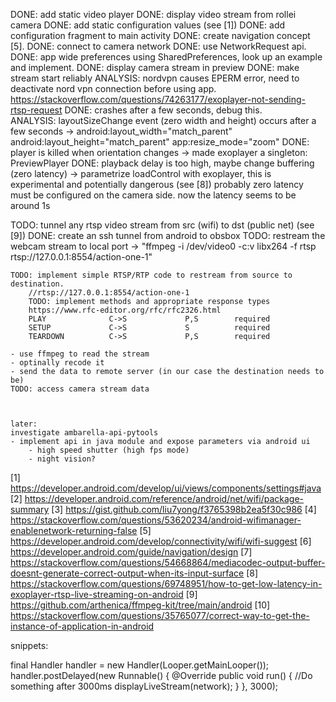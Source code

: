 DONE: add static video player
DONE: display video stream from rollei camera
    DONE: add static configuration values (see [1])
    DONE: add configuration fragment to main activity 
    DONE: create navigation concept [5].
    DONE: connect to camera network
    DONE: use NetworkRequest api.
    DONE: app wide preferences using SharedPreferences, look up an example and implement.
    DONE: display camera stream in preview
        DONE: make stream start reliably
            ANALYSIS: nordvpn causes EPERM error, need to deactivate nord vpn connection before using app.
            https://stackoverflow.com/questions/74263177/exoplayer-not-sending-rtsp-request
        DONE: crashes after a few seconds, debug this.        
            ANALYSIS: layoutSizeChange event (zero width and height) occurs after a few seconds
            ->
                android:layout_width="match_parent"
                android:layout_height="match_parent"
                app:resize_mode="zoom"
        DONE: player is killed when orientation changes
            -> made exoplayer a singleton: PreviewPlayer
        DONE: playback delay is too high, maybe change buffering (zero latency)
            -> parametrize loadControl with exoplayer, this is experimental and potentially dangerous (see [8])
            probably zero latency must be configured on the camera side. now the latency seems to be around 1s

TODO: tunnel any rtsp video stream from src (wifi) to dst (public net) (see [9])
    DONE: create an ssh tunnel from android to obsbox
    TODO: restream the webcam stream to local port
        -> "ffmpeg -i /dev/video0 -c:v libx264 -f rtsp rtsp://127.0.0.1:8554/action-one-1"
    
    TODO: implement simple RTSP/RTP code to restream from source to destination.
        //rtsp://127.0.0.1:8554/action-one-1
        TODO: implement methods and appropriate response types
        https://www.rfc-editor.org/rfc/rfc2326.html
        PLAY              C->S             P,S        required
        SETUP             C->S             S          required
        TEARDOWN          C->S             P,S        required

    - use ffmpeg to read the stream
    - optinally recode it   
    - send the data to remote server (in our case the destination needs to be)
    TODO: access camera stream data
    
    

    later:
    investigate ambarella-api-pytools
    - implement api in java module and expose parameters via android ui
        - high speed shutter (high fps mode)
        - night vision?

[1] https://developer.android.com/develop/ui/views/components/settings#java
[2] https://developer.android.com/reference/android/net/wifi/package-summary
[3] https://gist.github.com/liu7yong/f3765398b2ea5f30c986
[4] https://stackoverflow.com/questions/53620234/android-wifimanager-enablenetwork-returning-false
[5] https://developer.android.com/develop/connectivity/wifi/wifi-suggest
[6] https://developer.android.com/guide/navigation/design
[7] https://stackoverflow.com/questions/54668864/mediacodec-output-buffer-doesnt-generate-correct-output-when-its-input-surface
[8] https://stackoverflow.com/questions/69748951/how-to-get-low-latency-in-exoplayer-rtsp-live-streaming-on-android
[9] https://github.com/arthenica/ffmpeg-kit/tree/main/android
[10] https://stackoverflow.com/questions/35765077/correct-way-to-get-the-instance-of-application-in-android

snippets:

final Handler handler = new Handler(Looper.getMainLooper());
handler.postDelayed(new Runnable() {
    @Override
    public void run() {
        //Do something after 3000ms
        displayLiveStream(network);
    }
}, 3000);
